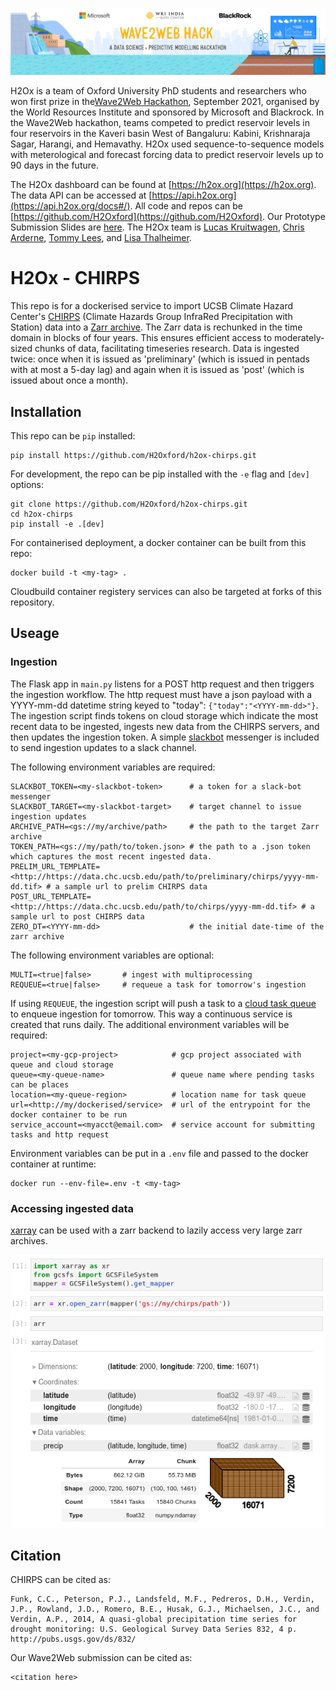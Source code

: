 [<img alt="Wave2Web Hack" width="1000px" src="https://github.com/H2Oxford/.github/raw/main/profile/img/wave2web-banner.png" />](https://www.wricitiesindia.org/content/wave2web-hack)

H2Ox is a team of Oxford University PhD students and researchers who won first prize in the[Wave2Web Hackathon](https://www.wricitiesindia.org/content/wave2web-hack), September 2021, organised by the World Resources Institute and sponsored by Microsoft and Blackrock. In the Wave2Web hackathon, teams competed to predict reservoir levels in four reservoirs in the Kaveri basin West of Bangaluru: Kabini, Krishnaraja Sagar, Harangi, and Hemavathy. H2Ox used sequence-to-sequence models with meterological and forecast forcing data to predict reservoir levels up to 90 days in the future.

The H2Ox dashboard can be found at [https://h2ox.org](https://h2ox.org). The data API can be accessed at [https://api.h2ox.org](https://api.h2ox.org/docs#/). All code and repos can be [https://github.com/H2Oxford](https://github.com/H2Oxford). Our Prototype Submission Slides are [here](https://docs.google.com/presentation/d/1J_lmFu8TTejnipl-l8bXUZdKioVseRB4tTzqK6sEokI/edit?usp=sharing). The H2Ox team is [Lucas Kruitwagen](https://github.com/Lkruitwagen), [Chris Arderne](https://github.com/carderne), [Tommy Lees](https://github.com/tommylees112), and [Lisa Thalheimer](https://github.com/geoliz).

# H2Ox - CHIRPS
This repo is for a dockerised service to import UCSB Climate Hazard Center's [CHIRPS](https://www.chc.ucsb.edu/data/chirps) (Climate Hazards Group InfraRed Precipitation with Station) data into a [Zarr archive](https://zarr.readthedocs.io/en/stable/). The Zarr data is rechunked in the time domain in blocks of four years. This ensures efficient access to moderately-sized chunks of data, facilitating timeseries research. Data is ingested twice: once when it is issued as 'preliminary' (which is issued in pentads with at most a 5-day lag) and again when it is issued as 'post' (which is issued about once a month).

## Installation

This repo can be `pip` installed:

    pip install https://github.com/H2Oxford/h2ox-chirps.git
    
For development, the repo can be pip installed with the `-e` flag and `[dev]` options:

    git clone https://github.com/H2Oxford/h2ox-chirps.git
    cd h2ox-chirps
    pip install -e .[dev]
    
For containerised deployment, a docker container can be built from this repo:

    docker build -t <my-tag> .
    
Cloudbuild container registery services can also be targeted at forks of this repository.

## Useage

### Ingestion

The Flask app in `main.py` listens for a POST http request and then triggers the ingestion workflow.
The http request must have a json payload with a YYYY-mm-dd datetime string keyed to "today": `{"today":"<YYYY-mm-dd>"}`.
The ingestion script finds tokens on cloud storage which indicate the most recent data to be ingested, ingests new data from the CHIRPS servers, and then updates the ingestion token.
A simple [slackbot](https://slack.com/intl/en-gb/help/articles/115005265703-Create-a-bot-for-your-workspace#:~:text=A%20bot%20is%20a%20nifty,a%20bot%20for%20your%20workspace.) messenger is included to send ingestion updates to a slack channel.

The following environment variables are required:

    SLACKBOT_TOKEN=<my-slackbot-token>      # a token for a slack-bot messenger
    SLACKBOT_TARGET=<my-slackbot-target>    # target channel to issue ingestion updates
    ARCHIVE_PATH=<gs://my/archive/path>     # the path to the target Zarr archive
    TOKEN_PATH=<gs://my/path/to/token.json> # the path to a .json token which captures the most recent ingested data.
    PRELIM_URL_TEMPLATE=<http://https://data.chc.ucsb.edu/path/to/preliminary/chirps/yyyy-mm-dd.tif> # a sample url to prelim CHIRPS data
    POST_URL_TEMPLATE=<http://https://data.chc.ucsb.edu/path/to/chirps/yyyy-mm-dd.tif> # a sample url to post CHIRPS data
    ZERO_DT=<YYYY-mm-dd>                    # the initial date-time of the zarr archive
    
The following environment variables are optional:

    MULTI=<true|false>       # ingest with multiprocessing
    REQUEUE=<true|false>     # requeue a task for tomorrow's ingestion
    
If using `REQUEUE`, the ingestion script will push a task to a [cloud task queue](https://cloud.google.com/tasks/docs/creating-queues) to enqueue ingestion for tomorrow. This way a continuous service is created that runs daily. The additional environment variables will be required:

    project=<my-gcp-project>            # gcp project associated with queue and cloud storage
    queue=<my-queue-name>               # queue name where pending tasks can be places
    location=<my-queue-region>          # location name for task queue
    url=<http://my/dockerised/service>  # url of the entrypoint for the docker container to be run
    service_account=<myacct@email.com>  # service account for submitting tasks and http request


Environment variables can be put in a `.env` file and passed to the docker container at runtime:

    docker run --env-file=.env -t <my-tag>
    
### Accessing ingested data

[xarray](https://docs.xarray.dev/en/stable/) can be used with a zarr backend to lazily access very large zarr archives.

<img alt="Zarr Xarray" width="600px" src="https://github.com/H2Oxford/.github/raw/main/profile/img/zarr_chirps.png"/>


## Citation

CHIRPS can be cited as:

    Funk, C.C., Peterson, P.J., Landsfeld, M.F., Pedreros, D.H., Verdin, J.P., Rowland, J.D., Romero, B.E., Husak, G.J., Michaelsen, J.C., and Verdin, A.P., 2014, A quasi-global precipitation time series for drought monitoring: U.S. Geological Survey Data Series 832, 4 p. http://pubs.usgs.gov/ds/832/
    
Our Wave2Web submission can be cited as: 
 
    <citation here>